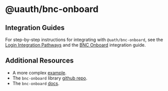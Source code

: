 # @uauth/bnc-onboard

## Integration Guides

For step-by-step instructions for integrating with `@uath/bnc-onboard`, see the [Login Integration Pathways](https://docs.unstoppabledomains.com/login-with-unstoppable/get-started-login/integration-pathways/) and the [BNC Onboard](https://docs.unstoppabledomains.com/login-with-unstoppable/login-integration-guides/bnc-onboard-guide/) integration guide.

## Additional Resources

- A more complex [example](../../examples/bnc-onboard/README.md).
- The `bnc-onboard` library [github repo](https://github.com/NoahZinsmeister/web3-react).
- The `bnc-onboard` [docs](https://docs.blocknative.com/onboard).